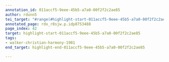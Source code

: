 ```yaml
---
annotation_id: 011accf5-9eee-45b5-a7a0-00f2f2c2ae85
author: rdunn5
tei_target: "#range(#highlight-start-011accf5-9eee-45b5-a7a0-00f2f2c2ae85, #highlight-end-011accf5-9eee-45b5-a7a0-00f2f2c2ae85)"
annotated_page: rdx_r8sjw.p.idp8753488
page_index: 42
target: highlight-start-011accf5-9eee-45b5-a7a0-00f2f2c2ae85
tags:
- walker-christian-harmony-1901
end_target: highlight-end-011accf5-9eee-45b5-a7a0-00f2f2c2ae85

---
```

